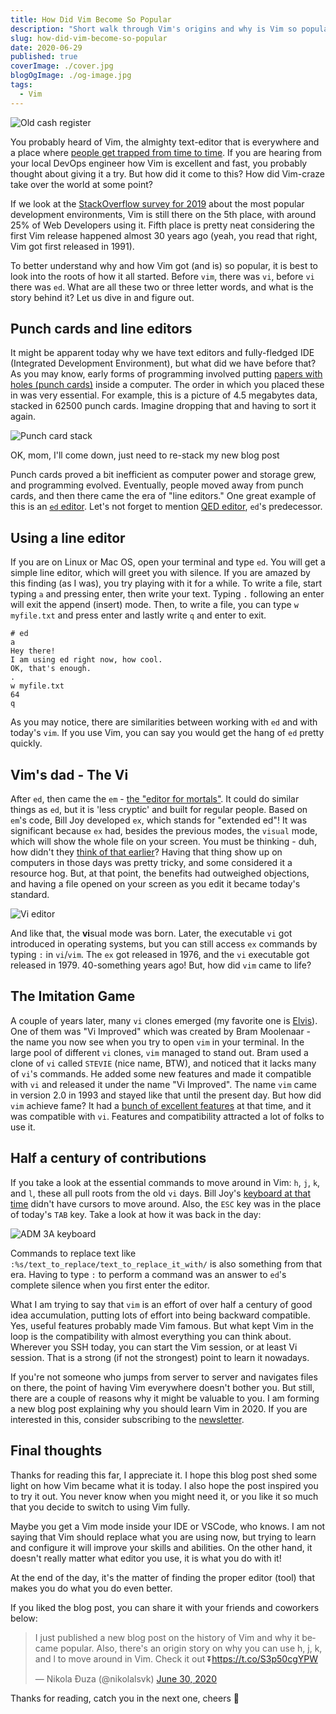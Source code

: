 ```yaml
---
title: How Did Vim Become So Popular
description: "Short walk through Vim's origins and why is Vim so popular today"
slug: how-did-vim-become-so-popular
date: 2020-06-29
published: true
coverImage: ./cover.jpg
blogOgImage: ./og-image.jpg
tags:
  - Vim
---
```


![Old cash register](./cover.jpg)

You probably heard of Vim, the almighty text-editor that is everywhere and
a place where [people get trapped from time to time](https://stackoverflow.com/questions/11828270/how-do-i-exit-the-vim-editor).
If you are hearing from your local DevOps engineer how Vim is excellent and
fast, you probably thought about giving it a try. But how did it come
to this? How did Vim-craze take over the world at some point?

If we look at the
[StackOverflow survey for 2019](https://insights.stackoverflow.com/survey/2019#technology-_-most-popular-development-environments)
about the most popular development environments, Vim is still there on the 5th
place, with around 25% of Web Developers using it. Fifth place is pretty neat
considering the first Vim release happened almost 30 years ago (yeah, you read
that right, Vim got first released in 1991).

To better understand why and how Vim got (and is) so popular, it is best to
look into the roots of how it all started. Before `vim`, there was `vi`, before
`vi` there was `ed`. What are all these two or three letter words, and
what is the story behind it? Let us dive in and figure out.

## Punch cards and line editors

It might be apparent today why we have text editors and fully-fledged IDE
(Integrated Development Environment), but what did we have before that?
As you may know, early forms of programming involved putting [papers with
holes (punch cards)](https://en.wikipedia.org/wiki/Punched_card) inside a
computer. The order in which you placed these in was very essential. For example, this
is a picture of 4.5 megabytes data, stacked in 62500 punch cards. Imagine
dropping that and having to sort it again.

![Punch card stack](./punch-card-stack.jpg)

<div class="photo-caption">
  OK, mom, I'll come down, just need to re-stack my new blog post
</div>

Punch cards proved a bit inefficient as computer power and storage grew, and
programming evolved. Eventually, people moved away from punch cards, and then
there came the era of "line editors." One great example of this is an
[`ed` editor](<https://en.wikipedia.org/wiki/Ed_(text_editor)>). Let's not forget to
mention [QED editor](https://www.bell-labs.com/usr/dmr/www/qedman.html),
`ed`'s predecessor.

## Using a line editor

If you are on Linux or Mac OS, open your terminal and type `ed`. You
will get a simple line editor, which will greet you with silence.
If you are amazed by this finding (as I was), you try playing with it for a while. To write
a file, start typing `a` and pressing enter, then write your text. Typing `.`
following an enter will exit the append (insert) mode. Then, to write a file, you can
type `w myfile.txt` and press enter and lastly write `q` and enter to exit.

```
# ed
a
Hey there!
I am using ed right now, how cool.
OK, that's enough.
.
w myfile.txt
64
q
```

As you may notice, there are similarities between working with `ed` and with
today's `vim`. If you use Vim, you can say you would get the hang of `ed` pretty
quickly.

## Vim's dad - The Vi

After `ed`, then came the `em` - [the "editor for mortals"](http://www.eecs.qmul.ac.uk/~gc/history/).
It could do similar things as `ed`, but it is 'less cryptic' and built for
regular people. Based on `em`'s code, Bill Joy developed `ex`, which
stands for "extended ed"! It was significant because `ex` had, besides the previous
modes, the `visual` mode, which will show the whole file on your screen. You
must be thinking - duh, how didn't they [think of that earlier](https://www.bell-labs.com/usr/dmr/www/qed.html)?
Having that thing show up on computers in those days was pretty tricky,
and some considered it a resource hog. But, at that point, the benefits had
outweighed objections, and having a file opened on your screen as you edit it
became today's standard.

![Vi editor](./vi.png)

And like that, the **vi**sual mode was born. Later, the executable `vi` got
introduced in operating systems, but you can still access `ex` commands by
typing `:` in `vi`/`vim`. The `ex` got released in 1976, and the `vi`
executable got released in 1979. 40-something years ago! But, how did `vim` came to life?

## The Imitation Game

A couple of years later, many `vi` clones emerged (my favorite one is
[Elvis](<https://en.wikipedia.org/wiki/Elvis_(text_editor)>)). One of them was "Vi
Improved" which was created by Bram Moolenaar - the name you now see when you
try to open `vim` in your terminal. In the large pool of different `vi` clones,
`vim` managed to stand out. Bram used a clone of `vi` called `STEVIE` (nice
name, BTW), and noticed that it lacks many of `vi`'s commands. He added
some new features and made it compatible with `vi` and released it under
the name "Vi Improved". The name `vim` came in version 2.0 in 1993 and
stayed like that until the present day. But how did `vim` achieve fame? It had a
[bunch of excellent features](<https://en.wikipedia.org/wiki/Vim_(text_editor)#Features_and_improvements_over_vi>)
at that time, and it was compatible with `vi`. Features and compatibility attracted a lot of folks to use it.

## Half a century of contributions

If you take a look at the essential commands to move around in Vim: `h`, `j`,
`k`, and `l`, these all pull roots from the old `vi` days. Bill Joy's
[keyboard at that time](https://en.wikipedia.org/wiki/ADM-3A)
didn't have cursors to move around. Also, the `ESC` key was in the place
of today's `TAB` key. Take a look at how it was back in the day:

![ADM 3A keyboard](./adm-3a-keyboard.png)

Commands to replace text like `:%s/text_to_replace/text_to_replace_it_with/` is
also something from that era. Having to type `:` to perform a command
was an answer to `ed`'s complete silence when you first enter the editor.

What I am trying to say that `vim` is an effort of over half a century of
good idea accumulation, putting lots of effort into being backward compatible.
Yes, useful features probably made Vim famous. But what kept Vim in the loop is
the compatibility with almost everything you can think about. Wherever you SSH
today, you can start the Vim session, or at least Vi session. That is a strong
(if not the strongest) point to learn it nowadays.

If you're not someone who jumps from server to server and navigates files on
there, the point of having Vim everywhere doesn't bother you. But
still, there are a couple of reasons why it might be valuable to you. I am forming
a new blog post explaining why you should learn Vim in 2020. If you are interested
in this, consider subscribing to the [newsletter](/newsletter).

## Final thoughts

Thanks for reading this far, I appreciate it. I hope this blog post shed some
light on how Vim became what it is today. I also hope the post inspired you to
try it out. You never know when you might need it, or you like it so much that
you decide to switch to using Vim fully.

Maybe you get a Vim mode inside your IDE or VSCode, who knows. I am not saying
that Vim should replace what you are using now, but trying to learn and
configure it will improve your skills and abilities. On the other hand, it doesn't really
matter what editor you use, it is what you do with it!

At the end of the day, it's the matter of finding the proper editor
(tool) that makes you do what you do even better.

If you liked the blog post, you can share it with your friends and coworkers below:

<blockquote class="twitter-tweet tw-align-center"><p lang="en" dir="ltr">I just published a new blog post on the history of Vim and why it became popular. Also, there&#39;s an origin story on why you can use h, j, k, and l to move around in Vim. Check it out ⏬<a href="https://t.co/S3p50cgYPW">https://t.co/S3p50cgYPW</a></p>&mdash; Nikola Đuza (@nikolalsvk) <a href="https://twitter.com/nikolalsvk/status/1277888730414669825?ref_src=twsrc%5Etfw">June 30, 2020</a></blockquote> <script async src="https://platform.twitter.com/widgets.js" charset="utf-8"></script>

Thanks for reading, catch you in the next one, cheers 🍻
